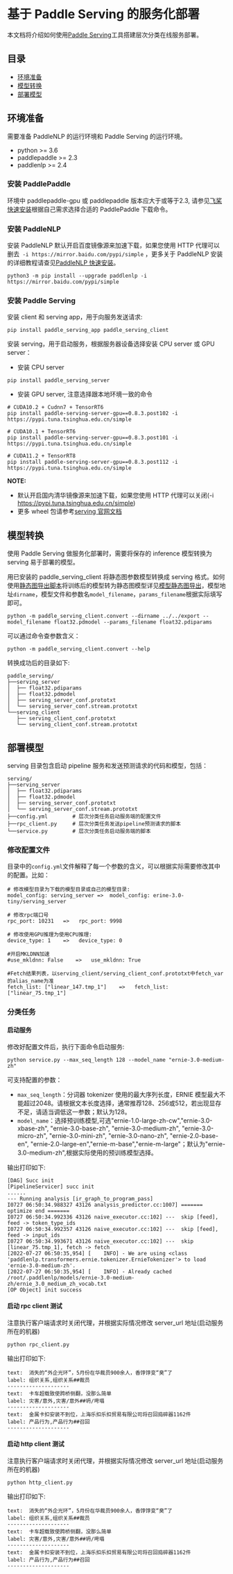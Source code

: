 # 基于 Paddle Serving 的服务化部署

本文档将介绍如何使用[Paddle Serving](https://github.com/PaddlePaddle/Serving/blob/develop/README_CN.md)工具搭建层次分类在线服务部署。

## 目录
- [环境准备](#环境准备)
- [模型转换](#模型转换)
- [部署模型](#部署模型)

## 环境准备
需要准备 PaddleNLP 的运行环境和 Paddle Serving 的运行环境。

- python >= 3.6
- paddlepaddle >= 2.3
- paddlenlp >= 2.4

### 安装 PaddlePaddle

 环境中 paddlepaddle-gpu 或 paddlepaddle 版本应大于或等于2.3, 请参见[飞桨快速安装](https://www.paddlepaddle.org.cn/install/quick?docurl=/documentation/docs/zh/install/pip/linux-pip.html)根据自己需求选择合适的 PaddlePaddle 下载命令。


### 安装 PaddleNLP

安装 PaddleNLP 默认开启百度镜像源来加速下载，如果您使用 HTTP 代理可以删去` -i https://mirror.baidu.com/pypi/simple` ，更多关于 PaddleNLP 安装的详细教程请查见[PaddleNLP 快速安装](https://github.com/PaddlePaddle/PaddleNLP/blob/develop/docs/get_started/installation.rst)。

```shell
python3 -m pip install --upgrade paddlenlp -i https://mirror.baidu.com/pypi/simple
```
### 安装 Paddle Serving

安装 client 和 serving app，用于向服务发送请求:
```shell
pip install paddle_serving_app paddle_serving_client
```
安装 serving，用于启动服务，根据服务器设备选择安装 CPU server 或 GPU server：

- 安装 CPU server
```shell
pip install paddle_serving_server
```
- 安装 GPU server, 注意选择跟本地环境一致的命令
```shell
# CUDA10.2 + Cudnn7 + TensorRT6
pip install paddle-serving-server-gpu==0.8.3.post102 -i https://pypi.tuna.tsinghua.edu.cn/simple

# CUDA10.1 + TensorRT6
pip install paddle-serving-server-gpu==0.8.3.post101 -i https://pypi.tuna.tsinghua.edu.cn/simple

# CUDA11.2 + TensorRT8
pip install paddle-serving-server-gpu==0.8.3.post112 -i https://pypi.tuna.tsinghua.edu.cn/simple
```

**NOTE:**
- 默认开启国内清华镜像源来加速下载，如果您使用 HTTP 代理可以关闭(-i https://pypi.tuna.tsinghua.edu.cn/simple)
- 更多 wheel 包请参考[serving 官网文档](https://github.com/PaddlePaddle/Serving/blob/develop/doc/Latest_Packages_CN.md)


## 模型转换

使用 Paddle Serving 做服务化部署时，需要将保存的 inference 模型转换为 serving 易于部署的模型。

用已安装的 paddle_serving_client 将静态图参数模型转换成 serving 格式。如何使用[静态图导出脚本](../../export_model.py)将训练后的模型转为静态图模型详见[模型静态图导出](../../README.md)，模型地址`dirname`，模型文件和参数名`model_filename`，`params_filename`根据实际填写即可。

```shell
python -m paddle_serving_client.convert --dirname ../../export --model_filename float32.pdmodel --params_filename float32.pdiparams
```

可以通过命令查参数含义：
```shell
python -m paddle_serving_client.convert --help
```

转换成功后的目录如下:
```
paddle_serving/
├──serving_server
│  ├── float32.pdiparams
│  ├── float32.pdmodel
│  ├── serving_server_conf.prototxt
│  └── serving_server_conf.stream.prototxt
└──serving_client
   ├── serving_client_conf.prototxt
   └── serving_client_conf.stream.prototxt
```

## 部署模型

serving 目录包含启动 pipeline 服务和发送预测请求的代码和模型，包括：

```
serving/
├──serving_server
│  ├── float32.pdiparams
│  ├── float32.pdmodel
│  ├── serving_server_conf.prototxt
│  └── serving_server_conf.stream.prototxt
├──config.yml        # 层次分类任务启动服务端的配置文件
├──rpc_client.py     # 层次分类任务发送pipeline预测请求的脚本
└──service.py        # 层次分类任务启动服务端的脚本

```

### 修改配置文件
目录中的`config.yml`文件解释了每一个参数的含义，可以根据实际需要修改其中的配置。比如：
```
# 修改模型目录为下载的模型目录或自己的模型目录:
model_config: serving_server =>  model_config: erine-3.0-tiny/serving_server

# 修改rpc端口号
rpc_port: 10231   =>   rpc_port: 9998

# 修改使用GPU推理为使用CPU推理:
device_type: 1    =>   device_type: 0

#开启MKLDNN加速
#use_mkldnn: False    =>   use_mkldnn: True

#Fetch结果列表，以serving_client/serving_client_conf.prototxt中fetch_var的alias_name为准
fetch_list: ["linear_147.tmp_1"]    =>   fetch_list: ["linear_75.tmp_1"]
```


### 分类任务
#### 启动服务
修改好配置文件后，执行下面命令启动服务:
```shell
python service.py --max_seq_length 128 --model_name "ernie-3.0-medium-zh"
```

可支持配置的参数：
* `max_seq_length`：分词器 tokenizer 使用的最大序列长度，ERNIE 模型最大不能超过2048。请根据文本长度选择，通常推荐128、256或512，若出现显存不足，请适当调低这一参数；默认为128。
* `model_name`：选择预训练模型,可选"ernie-1.0-large-zh-cw","ernie-3.0-xbase-zh", "ernie-3.0-base-zh", "ernie-3.0-medium-zh", "ernie-3.0-micro-zh", "ernie-3.0-mini-zh", "ernie-3.0-nano-zh", "ernie-2.0-base-en", "ernie-2.0-large-en","ernie-m-base","ernie-m-large"；默认为"ernie-3.0-medium-zh",根据实际使用的预训练模型选择。

输出打印如下:
```
[DAG] Succ init
[PipelineServicer] succ init
......
--- Running analysis [ir_graph_to_program_pass]
I0727 06:50:34.988327 43126 analysis_predictor.cc:1007] ======= optimize end =======
I0727 06:50:34.992336 43126 naive_executor.cc:102] ---  skip [feed], feed -> token_type_ids
I0727 06:50:34.992357 43126 naive_executor.cc:102] ---  skip [feed], feed -> input_ids
I0727 06:50:34.993671 43126 naive_executor.cc:102] ---  skip [linear_75.tmp_1], fetch -> fetch
[2022-07-27 06:50:35,954] [    INFO] - We are using <class 'paddlenlp.transformers.ernie.tokenizer.ErnieTokenizer'> to load 'ernie-3.0-medium-zh'.
[2022-07-27 06:50:35,954] [    INFO] - Already cached /root/.paddlenlp/models/ernie-3.0-medium-zh/ernie_3.0_medium_zh_vocab.txt
[OP Object] init success
```

#### 启动 rpc client 测试
注意执行客户端请求时关闭代理，并根据实际情况修改 server_url 地址(启动服务所在的机器)
```shell
python rpc_client.py
```
输出打印如下:
```
text:  消失的“外企光环”，5月份在华裁员900余人，香饽饽变“臭”了
label: 组织关系,组织关系##裁员
--------------------
text:  卡车超载致使跨桥侧翻，没那么简单
label: 灾害/意外,灾害/意外##坍/垮塌
--------------------
text:  金属卡扣安装不到位，上海乐扣乐扣贸易有限公司将召回捣碎器1162件
label: 产品行为,产品行为##召回
--------------------
```
#### 启动 http client 测试
注意执行客户端请求时关闭代理，并根据实际情况修改 server_url 地址(启动服务所在的机器)
```shell
python http_client.py
```
输出打印如下:
```
text:  消失的“外企光环”，5月份在华裁员900余人，香饽饽变“臭”了
label: 组织关系,组织关系##裁员
--------------------
text:  卡车超载致使跨桥侧翻，没那么简单
label: 灾害/意外,灾害/意外##坍/垮塌
--------------------
text:  金属卡扣安装不到位，上海乐扣乐扣贸易有限公司将召回捣碎器1162件
label: 产品行为,产品行为##召回
--------------------
```
